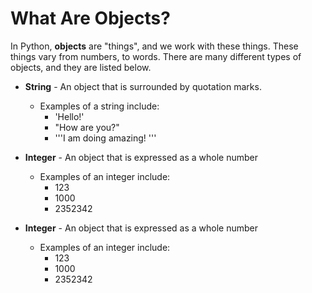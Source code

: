 # What Are Objects?

In Python, **objects** are "things", and we work with these things. These things vary from numbers, to words. There are many different types of objects, and they are listed below.

* **String** - An object that is surrounded by quotation marks.
  * Examples of a string include:
    * 'Hello!'
    * "How are you?"
    * '''I am doing amazing! '''


* **Integer** - An object that is expressed as a whole number
  * Examples of an integer include:
    * 123
    * 1000
    * 2352342


* **Integer** - An object that is expressed as a whole number
  * Examples of an integer include:
    * 123
    * 1000
    * 2352342


